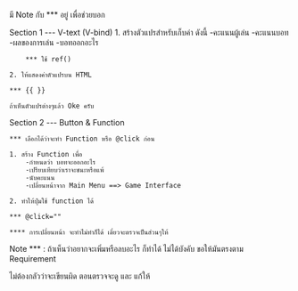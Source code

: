 มี Note กับ *** อยู่ เพื่อช่วยบอก

Section 1 --- V-text (V-bind)
    1. สร้างตัวแปรสำหรับเก็บค่า ดังนี้
        -คะแนนผู้เล่น
        -คะแนนบอท
        -ผลของการเล่น
        -บอทออกอะไร

        *** ใช้ ref()

    2. ให้แสดงค่าตัวแปรบน HTML

    *** {{ }}

    ถ้าเห็นตัวแปรต่างๆแล้ว Oke ครับ

Section 2 --- Button & Function
    
    *** เลือกได้ว่าจะทำ Function หรือ @click ก่อน

    1. สร้าง Function เพื่อ
        -กำหนดว่า บอทจะออกอะไร
        -เปรียบเทียบว่าเราจะชนะหรือแพ้
        -นับคะแนน
        -เปลี่ยนหน้าจาก Main Menu ==> Game Interface

    2. ทำให้ปุ่มใช้ function ได้
    
    *** @click=""

    **** การเปลี่ยนหน้า จะทำไม่ทำก็ได้ เดี๋ยวจะตรวจเป็นส่วนๆให้



Note *** : ถ้าเห็นว่าอยากจะเพิ่มหรือลบอะไร ก็ทำได้ ไม่ได้บังคับ ขอให้มันตรงตาม Requirement

ไม่ต้องกลัวว่าจะเขียนผิด ตอนตรวจจะดู และ แก้ให้